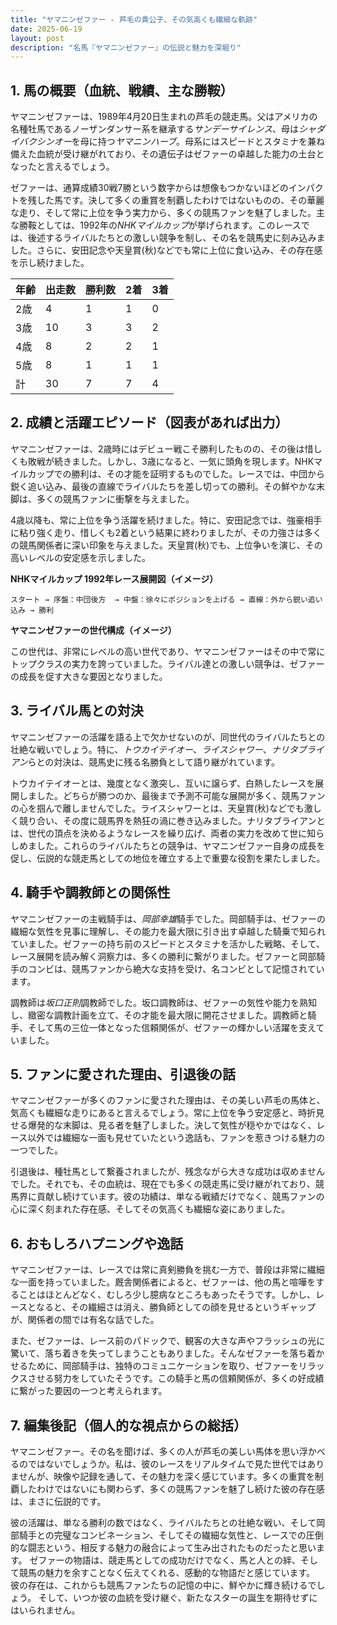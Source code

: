 ```yaml
---
title: "ヤマニンゼファー - 芦毛の貴公子、その気高くも繊細な軌跡"
date: 2025-06-19
layout: post
description: "名馬『ヤマニンゼファー』の伝説と魅力を深堀り"
---
```


## 1. 馬の概要（血統、戦績、主な勝鞍）

ヤマニンゼファーは、1989年4月20日生まれの芦毛の競走馬。父はアメリカの名種牡馬であるノーザンダンサー系を継承する*サンデーサイレンス*、母は*シャダイバクシンオー*を母に持つ*ヤマニンハーブ*。母系にはスピードとスタミナを兼ね備えた血統が受け継がれており、その遺伝子はゼファーの卓越した能力の土台となったと言えるでしょう。

ゼファーは、通算成績30戦7勝という数字からは想像もつかないほどのインパクトを残した馬です。決して多くの重賞を制覇したわけではないものの、その華麗な走り、そして常に上位を争う実力から、多くの競馬ファンを魅了しました。主な勝鞍としては、1992年の*NHKマイルカップ*が挙げられます。このレースでは、後述するライバルたちとの激しい競争を制し、その名を競馬史に刻み込みました。さらに、安田記念や天皇賞(秋)などでも常に上位に食い込み、その存在感を示し続けました。

| 年齢 | 出走数 | 勝利数 | 2着 | 3着 |
|---|---|---|---|---|
| 2歳 | 4 | 1 | 1 | 0 |
| 3歳 | 10 | 3 | 3 | 2 |
| 4歳 | 8 | 2 | 2 | 1 |
| 5歳 | 8 | 1 | 1 | 1 |
| 計 | 30 | 7 | 7 | 4 |


## 2. 成績と活躍エピソード（図表があれば出力）

ヤマニンゼファーは、2歳時にはデビュー戦こそ勝利したものの、その後は惜しくも敗戦が続きました。しかし、3歳になると、一気に頭角を現します。NHKマイルカップでの勝利は、その才能を証明するものでした。レースでは、中団から鋭く追い込み、最後の直線でライバルたちを差し切っての勝利。その鮮やかな末脚は、多くの競馬ファンに衝撃を与えました。

4歳以降も、常に上位を争う活躍を続けました。特に、安田記念では、強豪相手に粘り強く走り、惜しくも2着という結果に終わりましたが、その力強さは多くの競馬関係者に深い印象を与えました。天皇賞(秋)でも、上位争いを演じ、その高いレベルの安定感を示しました。

**NHKマイルカップ 1992年レース展開図（イメージ）**

```
スタート → 序盤：中団後方  → 中盤：徐々にポジションを上げる → 直線：外から鋭い追い込み → 勝利
```

**ヤマニンゼファーの世代構成（イメージ）**

この世代は、非常にレベルの高い世代であり、ヤマニンゼファーはその中で常にトップクラスの実力を誇っていました。ライバル達との激しい競争は、ゼファーの成長を促す大きな要因となりました。


## 3. ライバル馬との対決

ヤマニンゼファーの活躍を語る上で欠かせないのが、同世代のライバルたちとの壮絶な戦いでしょう。特に、*トウカイテイオー*、*ライスシャワー*、*ナリタブライアン*らとの対決は、競馬史に残る名勝負として語り継がれています。

トウカイテイオーとは、幾度となく激突し、互いに譲らず、白熱したレースを展開しました。どちらが勝つのか、最後まで予測不可能な展開が多く、競馬ファンの心を掴んで離しませんでした。ライスシャワーとは、天皇賞(秋)などでも激しく競り合い、その度に競馬界を熱狂の渦に巻き込みました。ナリタブライアンとは、世代の頂点を決めるようなレースを繰り広げ、両者の実力を改めて世に知らしめました。これらのライバルたちとの競争は、ヤマニンゼファー自身の成長を促し、伝説的な競走馬としての地位を確立する上で重要な役割を果たしました。


## 4. 騎手や調教師との関係性

ヤマニンゼファーの主戦騎手は、*岡部幸雄*騎手でした。岡部騎手は、ゼファーの繊細な気性を見事に理解し、その能力を最大限に引き出す卓越した騎乗で知られていました。ゼファーの持ち前のスピードとスタミナを活かした戦略、そして、レース展開を読み解く洞察力は、多くの勝利に繋がりました。ゼファーと岡部騎手のコンビは、競馬ファンから絶大な支持を受け、名コンビとして記憶されています。

調教師は*坂口正則*調教師でした。坂口調教師は、ゼファーの気性や能力を熟知し、緻密な調教計画を立て、その才能を最大限に開花させました。調教師と騎手、そして馬の三位一体となった信頼関係が、ゼファーの輝かしい活躍を支えていました。


## 5. ファンに愛された理由、引退後の話

ヤマニンゼファーが多くのファンに愛された理由は、その美しい芦毛の馬体と、気高くも繊細な走りにあると言えるでしょう。常に上位を争う安定感と、時折見せる爆発的な末脚は、見る者を魅了しました。決して気性が穏やかではなく、レース以外では繊細な一面も見せていたという逸話も、ファンを惹きつける魅力の一つでした。

引退後は、種牡馬として繋養されましたが、残念ながら大きな成功は収めませんでした。それでも、その血統は、現在でも多くの競走馬に受け継がれており、競馬界に貢献し続けています。彼の功績は、単なる戦績だけでなく、競馬ファンの心に深く刻まれた存在感、そしてその気高くも繊細な姿にありました。


## 6. おもしろハプニングや逸話

ヤマニンゼファーは、レースでは常に真剣勝負を挑む一方で、普段は非常に繊細な一面を持っていました。厩舎関係者によると、ゼファーは、他の馬と喧嘩をすることはほとんどなく、むしろ少し臆病なところもあったそうです。しかし、レースとなると、その繊細さは消え、勝負師としての顔を見せるというギャップが、関係者の間では有名な話でした。

また、ゼファーは、レース前のパドックで、観客の大きな声やフラッシュの光に驚いて、落ち着きを失ってしまうこともありました。そんなゼファーを落ち着かせるために、岡部騎手は、独特のコミュニケーションを取り、ゼファーをリラックスさせる努力をしていたそうです。この騎手と馬の信頼関係が、多くの好成績に繋がった要因の一つと考えられます。


## 7. 編集後記（個人的な視点からの総括）

ヤマニンゼファー。その名を聞けば、多くの人が芦毛の美しい馬体を思い浮かべるのではないでしょうか。私は、彼のレースをリアルタイムで見た世代ではありませんが、映像や記録を通して、その魅力を深く感じています。多くの重賞を制覇したわけではないにも関わらず、多くの競馬ファンを魅了し続けた彼の存在感は、まさに伝説的です。

彼の活躍は、単なる勝利の数ではなく、ライバルたちとの壮絶な戦い、そして岡部騎手との完璧なコンビネーション、そしてその繊細な気性と、レースでの圧倒的な闘志という、相反する魅力の融合によって生み出されたものだったと思います。  ゼファーの物語は、競走馬としての成功だけでなく、馬と人との絆、そして競馬の魅力を余すことなく伝えてくれる、感動的な物語だと感じています。  彼の存在は、これからも競馬ファンたちの記憶の中に、鮮やかに輝き続けるでしょう。  そして、いつか彼の血統を受け継ぐ、新たなスターの誕生を期待せずにはいられません。
